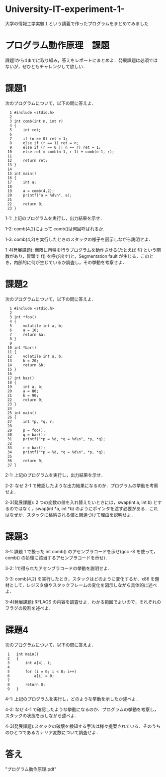 # University-IT-experiment-1-
大学の情報工学実験１という講義で作ったプログラムをまとめてみました

# プログラム動作原理　課題

課題1から4までに取り組み，答えをレポートにまとめよ．発展課題は必須ではないが，ぜひともチャレンジして欲しい．
# 課題1
次のプログラムについて，以下の問に答えよ．

```
  1	#include <stdio.h>
  2
  3	int comb(int n, int r)
  4	{
  5		int ret;
  6
  7		if (n == 0) ret = 1;
  8		else if (r == 1) ret = n;
  9		else if (r == 0 || n == r) ret = 1;
 10		else ret = comb(n-1, r-1) + comb(n-1, r);
 11
 12		return ret;
 13	}
 14
 15	int main()
 16	{
 17		int a;
 18
 19		a = comb(4,2);
 20		printf("a = %d\n", a);
 21
 22		return 0;
 23	}
```		
	      
1-1: 上記のプログラムを実行し，出力結果を示せ．

1-2: comb(4,2)によって comb()は何回呼ばれるか．

1-3: comb(4,2)を実行したときのスタックの様子を図示しながら説明せよ．

1-4(発展課題): 無限に再帰を行うプログラムを動作させる(たとえば f() という関数があり，冒頭で f() を呼び出す)と，Segmentation fault が生じる．このとき，内部的に何が生じているか調査し，その挙動を考察せよ．

# 課題2
次のプログラムについて，以下の問に答えよ．

```	    
  1	#include <stdio.h>
  2
  3	int *foo()
  4	{
  5		volatile int a, b;
  6		a = 10;
  7		return &a;
  8	}
  9
 10	int *bar()
 11	{
 12		volatile int a, b;
 13		b = 20;
 14		return &b;
 15	}
 16
 17	int baz()
 18	{
 19		int a, b;
 20		a = 80;
 21		b = 90;
 22		return 0;
 23	}
 24
 25	int main()
 26	{
 27		int *p, *q, r;
 28
 29		p = foo();
 30		q = bar();
 31		printf("*p = %d, *q = %d\n", *p, *q);
 32
 33		r = baz();
 34		printf("*p = %d, *q = %d\n", *p, *q);
 35
 36		return 0;
 37	}
```	    
	  
2-1: 上記のプログラムを実行し，出力結果を示せ．

2-2: なぜ 2-1 で確認したような出力結果になるのか．プログラムの挙動を考察せよ．

2-3(発展課題): 2 つの変数の値を入れ替えたいときには，swap(int a, int b) とするのではなく，swap(int *a, int *b) のようにポインタを渡す必要がある．これはなぜか．スタックに格納される値と関連づけて理由を説明せよ．

# 課題3
3-1: 課題 1 で扱った int comb() のアセンブラコードを示せ(gcc -S を使って，comb() の処理に該当するアセンブラコードを示せ)．

3-2: 1で得られたアセンブラコードの挙動を説明せよ．

3-3: comb(4,2) を実行したとき，スタックはどのように変化するか．x86 を題材として，レジスタ値やスタックフレームの変化を図示しながら具体的に述べよ．

3-4(発展課題):RFLAGS の内容を調査せよ．わかる範囲でよいので，それぞれのフラグの役割を述べよ．

# 課題4
次のプログラムについて，以下の問に答えよ．

```	    
 1   int main()
 2   {
 3       int a[4], i;
 4		
 5       for (i = 0; i < 8; i++)
 6           a[i] = 0;
 7	
 8       return 0;
 9   }
```            
	  
4-1: 上記のプログラムを実行し，どのような挙動を示したか述べよ．

4-2: なぜ 4-1 で確認したような挙動になるのか．プログラムの挙動を考察し，スタックの状態を示しながら述べよ．

4-3(発展課題):スタックの破壊を検知する手法は様々提案されている．そのうちのひとつであるカナリア変数について調査せよ．

# 答え
"プログラム動作原理.pdf"
